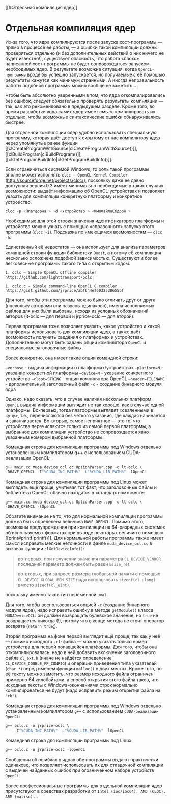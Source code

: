 
[[#Отдельная компиляция ядер]]

# Отдельная компиляция ядер

Из-за того, что ядра компилируются после запуска хост-программы — прямо в процессе её работы, — а ошибки такой компиляции должны проверяться отдельно (и без дополнительных действий о них ничего не будет известно!), существует опасность, что работа «плохо» написанной хост-программы не будет сопровождаться запуском необходимых ядер. В результате возможна ситуация, когда `OpenCL-программа` вроде бы успешно запускается, но получаемые с её помошью результаты кажутся как минимум странными. А иногда неправильность работы подобной программы можно вообще не заметить...

Чтобы быть абсолютно уверенными в том, что ядра откомпилировались без ошибок, следует обязательно проверять результаты компиляции — так, как это рекомендовано в предыдущем разделе. Кроме того, во время разработки кода самих ядер имеет смысл компилировать их отдельно, чтобы возможные синтаксические ошибки обнаруживались быстрее.

Для отдельной компиляции ядер удобно использовать специальную программу, которая даёт доступ к скрытому от нас компилятору ядер через упомянутые ранее фунции [[clCreateProgramWithSource|clCreateProgramWithSource()]], [[clBuildProgram|clBuildProgram()]], [[clGetProgramBuildInfo|clGetProgramBuildInfo()]].

Если ограничиться системой Windows, то роль такой программы вполне может исполнять `clcc — OpenCL Kernel Compiler` (http://sourceforge.net/projects/clcc/), поскольку даже её давно доступная версия 0.3 имеет минимально необходимые в таких случаях возможности: выдаёт информацию об OpenCL-устройствах и позволяет указать для компиляции конкретную платформу и конкретное устройство.
```c++
clcc -p <Платформа > -d <Устройство > <ИмяФайлаСЯдром >
```

Необходимые для этой строки значения идентификаторов платформы и устройства можно узнать с помощью «справочного» запуска этого программы (`clcc -i`). Подсказка по имеющимся возможностям — `clcc -h`.

Единственный её недостаток — она использует для анализа параметров командной строки функции библиотеки `Boost`, а потому её компиляция несколько осложнена подобной зависимостью. Существуют и более легковесные программы такого типа с открытым кодом:
```
1. oclc — Simple OpenCL offline compiler
https://github.com/lighttransport/oclc

1. oclc.c - Simple command-line OpenCL C compiler
https://gist.github.com/jrprice/abf644ef6032538655bf
```

Для того, чтобы эти программы можно было отличать друг от друга (поскольку авторами они названы одинаково), имена исполняемых файлов для них были выбраны, исходя из условных обозначений авторов (lt-oclc — для первой и jrprice-oclc — для второй).

Первая программа тоже позволяет указать, какое устройство и какой платформы использовать для компиляции ядер, а также даёт возможность получить сведения о платформах и устройствах. Дополнительно могут быть заданы опции компилятора `OpenCL` и специальные заголовочные файлы.

Более конкретно, она имеет такие опции командной строки:

`–verbose` - выдача информации о платформах/устройствах
`–platform=N` - указание конкретной платформы
`–device=N` - указание конкретного устройства
`–clopt=STRING` - опции компилятора OpenCL
`–header=FILENAME` - дополнительный заголовочный файл
`-с` - создание бинарного модуля ядра

Однако, надо сказать, что в случае наличия нескольких платформ `OpenCL` выдача информации выглядит не так хорошо, как в случае одной платформы. Во-первых, тогда платформы выглядят «сваленными в кучу», т.е., перечисляются без чёткого указания, где каждая начинается и заканчивается. Во-вторых, самое неприятное — это то, что устройства перечисляются только из самой первой платформы, а выбранное для компиляции устройство не сопровождается явно указанным номером выбранной платформы.

Командная строка для компиляции программы под Windows отдельно установленным компилятором g++ с использованием CUDA-реализации OpenCL:
```c++
g++ main.cc muda_device_ocl.cc OptionParser.cpp -o lt-oclc \
-DHAVE_OPENCL -I"%CUDA_INC_PATH%" -L"%CUDA_LIB_PATH%" -lOpenCL
```

Командная строка для компиляции программы под Linux может выглядеть ещё проще, учитывая тот факт, что заголовочные файлы и библиотека OpenCL обычно находятся в «стандартном» месте:
```c++
g++ main.cc muda_device_ocl.cc OptionParser.cpp -o lt-oclc \
-DHAVE_OPENCL -lOpenCL
```

Обратите внимание на то, что для нормальной компиляции программы должна быть определена величина `HAVE_OPENCL`. Помимо этого, возможны предупреждения при компиляции на 64-разрядных системах об используемых форматах при выводе некоторых величин с помощью [[print#printf|printf()]]. Для нормальной работы программы также имеет смысл исправить мелкие неточности в файле `muda_device_ocl.cc` в вызовах функции `clGetDeviceInfo()`:
>
> во-первых, при получении значения параметра `CL_DEVICE_VENDOR` последний параметр должен быть равен `&size_ret` 
> 
> во-вторых, при запросе размера глобальной памяти с помощью `CL_DEVICE_GLOBAL_MEM_SIZE` надо использовать `sizeof(cl_ulong)` вместо `sizeof(cl_uint)`,

поскольку именно таков тип переменной `uval`.

Для того, чтобы воспользоваться опцией `-c` (создание бинарного модуля ядра), надо исправить ошибку в методе `getModule()` класса `MUDADeviceOCL`: он должен возвращать булевское значение, но `true` не возвращается никогда (!), потому что в конце метода не стоит оператор возврата (`return true`;).

Вторая программа на фоне первой выглядит ещё проще, так как у неё — помимо исходного `.cl`-файла — можно указать только номер устройства для первой попавшейся платформы. Для того, чтобы она откомпилировалась, надо в ней добавить включение заголовочного файла `cl_ext.h` (иначе не найдётся определение `CL_DEVICE_DOUBLE_FP_CONFIG`) и операции приведения типа указателей (`char *`) перед именем функции `malloc()` в двух местах. Кроме того, по её тексту можно заметить, что размер исходного файла ограничен примерно 64 килобайтами, а способ открытия этого файла таков, что исходные тексты с Windows-окончаниями строк нормально компилироваться не будут (надо исправить режим открытия файла на `"rb"`).

Командная строка для компиляции программы под Windows отдельно установленным компилятором `g++` с использованием `CUDA-реализации OpenCL`:
```c++
g++ oclc.c -o jrprice-oclc \
	-I"%CUDA_INC_PATH%" -L"%CUDA_LIB_PATH%" -lOpenCL
```

Командная строка для компиляции программы под Linux:
```c++
g++ oclc.c -o jrprice-oclc -lOpenCL
```

Сообщения об ошибках в ядрах обе программы выдают практически одинаково, что позволяет использовать их для отладочной компиляции с выдачей найденных ошибок при ограниченном наборе устройств `OpenCL`.

Более профессиональные программы для отдельной компиляции ядер присутствуют в средствах разработки от `Intel (ioc/ioc64), AMD (CLOC), ARM (malisc)` ...

